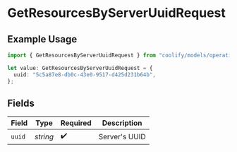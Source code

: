 # GetResourcesByServerUuidRequest

## Example Usage

```typescript
import { GetResourcesByServerUuidRequest } from "coolify/models/operations";

let value: GetResourcesByServerUuidRequest = {
  uuid: "5c5a87e8-db0c-43e0-9517-d425d231b64b",
};
```

## Fields

| Field              | Type               | Required           | Description        |
| ------------------ | ------------------ | ------------------ | ------------------ |
| `uuid`             | *string*           | :heavy_check_mark: | Server's UUID      |